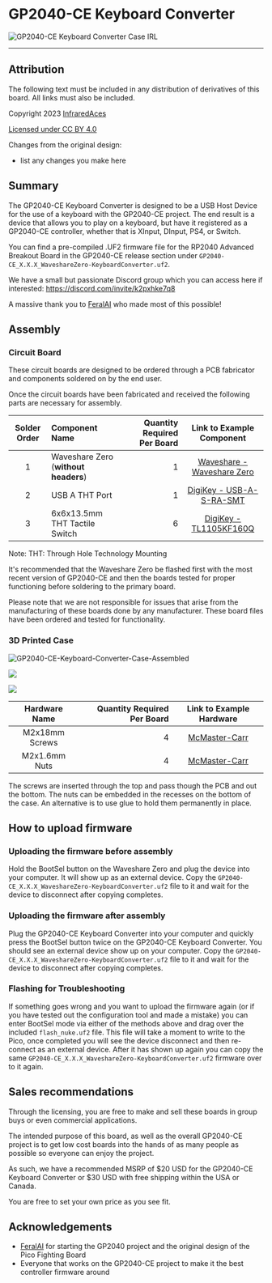 # GP2040-CE Keyboard Converter

![GP2040-CE Keyboard Converter Case IRL](assets/GP2040-CE-Keyboard-Converter-Case-IRL.jpg)

---

## Attribution

The following text must be included in any distribution of derivatives of this board. All links must also be included.

Copyright 2023 [InfraredAces](https://github.com/InfraredAces)

[Licensed under CC BY 4.0](https://creativecommons.org/licenses/by/4.0/)

Changes from the original design:
  - list any changes you make here

## Summary

The GP2040-CE Keyboard Converter is designed to be a USB Host Device for the use of a keyboard with the GP2040-CE project. The end result is a device that allows you to play on a keyboard, but have it registered as a GP2040-CE controller, whether that is XInput, DInput, PS4, or Switch.

You can find a pre-compiled .UF2 firmware file for the RP2040 Advanced Breakout Board in the GP2040-CE release section under `GP2040-CE_X.X.X_WaveshareZero-KeyboardConverter.uf2`.

We have a small but passionate Discord group which you can access here if interested: https://discord.com/invite/k2pxhke7q8

A massive thank you to [FeralAI](https://github.com/FeralAI) who made most of this possible!

## Assembly

### Circuit Board

These circuit boards are designed to be ordered through a PCB fabricator and components soldered on by the end user.    

Once the circuit boards have been fabricated and received the following parts are necessary for assembly.

| Solder Order | Component Name | Quantity Required Per Board | Link to Example Component |
| :----------: | :------------- | --------------------------: | :-----------------------: |
| 1 | Waveshare Zero (**without headers**) | 1 | [Waveshare - Waveshare Zero](https://www.waveshare.com/product/rp2040-zero.html) |
| 2 | USB A THT Port | 1 | [DigiKey - USB-A-S-RA-SMT](https://www.digikey.com/en/products/detail/adam-tech/USB-A-S-RA-SMT/9832349) |
| 3 | 6x6x13.5mm THT Tactile Switch | 6 | [DigiKey - TL1105KF160Q](https://www.digikey.com/en/products/detail/e-switch/TL1105KF160Q/1805437) | 

Note: THT: Through Hole Technology Mounting 

It's recommended that the Waveshare Zero be flashed first with the most recent version of GP2040-CE and then the boards tested for proper functioning before soldering to the primary board.

Please note that we are not responsible for issues that arise from the manufacturing of these boards done by any manufacturer.  These board files have been ordered and tested for functionality.  

### 3D Printed Case

![GP2040-CE-Keyboard-Converter-Case-Assembled](assets/GP2040-CE-Keyboard-Converter-Case-Assembled.png)

![](assets/GP2040-CE-Keyboard-Converter-Case-Top.png)

![](assets/GP2040-CE-Keyboard-Converter-Case-Bottom.png)

| Hardware Name | Quantity Required Per Board | Link to Example Hardware |
| :------------: | --------------------------: | :-----------------------: |
| M2x18mm Screws | 4 | [McMaster-Carr](https://www.mcmaster.com/92000A024/) |
| M2x1.6mm Nuts | 4 | [McMaster-Carr](https://www.mcmaster.com/90592A075/) |

The screws are inserted through the top and pass though the PCB and out the bottom. The nuts can be embedded in the recesses on the bottom of the case. An alternative is to use glue to hold them permanently in place.

## How to upload firmware

### Uploading the firmware before assembly

Hold the BootSel button on the Waveshare Zero and plug the device into your computer.  It will show up as an external device.  Copy the `GP2040-CE_X.X.X_WaveshareZero-KeyboardConverter.uf2` file to it and wait for the device to disconnect after copying completes.  

### Uploading the firmware after assembly

Plug the GP2040-CE Keyboard Converter into your computer and quickly press the BootSel button twice on the GP2040-CE Keyboard Converter.  You should see an external device show up on your computer.  Copy the `GP2040-CE_X.X.X_WaveshareZero-KeyboardConverter.uf2` file to it and wait for the device to disconnect after copying completes.  

### Flashing for Troubleshooting
If something goes wrong and you want to upload the firmware again (or if you have tested out the configuration tool and made a mistake) you can enter BootSel mode via either of the methods above and drag over the included `flash_nuke.uf2` file.  This file will take a moment to write to the Pico, once completed you will see the device disconnect and then re-connect as an external device.  After it has shown up again you can copy the same `GP2040-CE_X.X.X_WaveshareZero-KeyboardConverter.uf2` firmware over to it again.

## Sales recommendations

Through the licensing, you are free to make and sell these boards in group buys or even commercial applications.  

The intended purpose of this board, as well as the overall GP2040-CE project is to get low cost boards into the hands of as many people as possible so everyone can enjoy the project.  

As such, we have a recommended MSRP of $20 USD for the GP2040-CE Keyboard Converter or $30 USD with free shipping within the USA or Canada.

You are free to set your own price as you see fit. 
## Acknowledgements

- [FeralAI](https://github.com/FeralAI) for starting the GP2040 project and the original design of the Pico Fighting Board
- Everyone that works on the GP2040-CE project to make it the best controller firmware around



